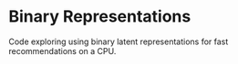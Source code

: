 # Binary Representations
Code exploring using binary latent representations for fast recommendations on a CPU.